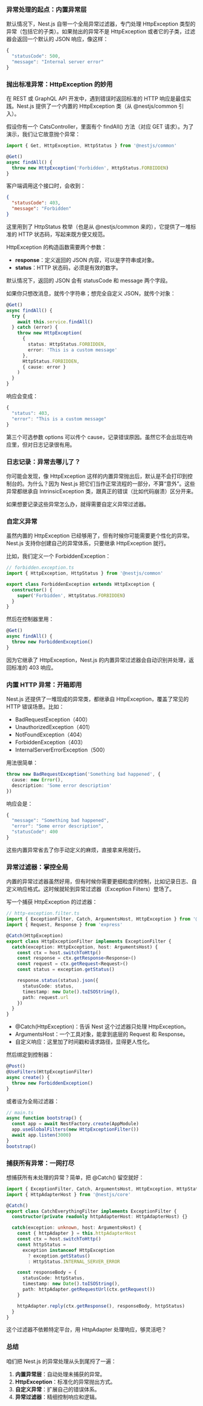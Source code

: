 ### 异常处理的起点：内置异常层

默认情况下，Nest.js 自带一个全局异常过滤器，专门处理 HttpException 类型的异常（包括它的子类）。如果抛出的异常不是 HttpException 或者它的子类，过滤器会返回一个默认的 JSON 响应，像这样：

```ts
{
  "statusCode": 500,
  "message": "Internal server error"
}
```



### 抛出标准异常：HttpException 的妙用

在 REST 或 GraphQL API 开发中，遇到错误时返回标准的 HTTP 响应是最佳实践。Nest.js 提供了一个内置的 HttpException 类（从 @nestjs/common 引入）。

假设你有一个 CatsController，里面有个 findAll() 方法（对应 GET 请求）。为了演示，我们让它故意抛个异常：

```ts
import { Get, HttpException, HttpStatus } from '@nestjs/common'

@Get()
async findAll() {
  throw new HttpException('Forbidden', HttpStatus.FORBIDDEN)
}
```

客户端调用这个接口时，会收到：

```json
{
  "statusCode": 403,
  "message": "Forbidden"
}
```

这里用到了 HttpStatus 枚举（也是从 @nestjs/common 来的），它提供了一堆标准的 HTTP 状态码，写起来既方便又规范。

HttpException 的构造函数需要两个参数：

- **response**：定义返回的 JSON 内容，可以是字符串或对象。
- **status**：HTTP 状态码，必须是有效的数字。

默认情况下，返回的 JSON 会有 statusCode 和 message 两个字段。

如果你只想改消息，就传个字符串；想完全自定义 JSON，就传个对象：

```ts
@Get()
async findAll() {
  try {
    await this.service.findAll()
  } catch (error) {
    throw new HttpException(
      {
        status: HttpStatus.FORBIDDEN,
        error: 'This is a custom message'
      },
      HttpStatus.FORBIDDEN,
      { cause: error }
    )
  }
}
```

响应会变成：

```ts
{
  "status": 403,
  "error": "This is a custom message"
}
```

第三个可选参数 options 可以传个 cause，记录错误原因。虽然它不会出现在响应里，但对日志记录很有用。



### 日志记录：异常去哪儿了？

你可能会发现，像 HttpException 这样的内置异常抛出后，默认是不会打印到控制台的。为什么？因为 Nest.js 把它们当作正常流程的一部分，不算“意外”。这些异常都继承自 IntrinsicException 类，跟真正的错误（比如代码崩溃）区分开来。

如果想要记录这些异常怎么办，就得需要自定义异常过滤器。



### 自定义异常

虽然内置的 HttpException 已经够用了，但有时候你可能需要更个性化的异常。Nest.js 支持你创建自己的异常体系，只要继承 HttpException 就行。

比如，我们定义一个 ForbiddenException：

```ts
// forbidden.exception.ts
import { HttpException, HttpStatus } from '@nestjs/common'

export class ForbiddenException extends HttpException {
  constructor() {
    super('Forbidden', HttpStatus.FORBIDDEN)
  }
}
```

然后在控制器里用：

```ts
@Get()
async findAll() {
  throw new ForbiddenException()
}
```

因为它继承了 HttpException，Nest.js 的内置异常过滤器会自动识别并处理，返回标准的 403 响应。



### 内置 HTTP 异常：开箱即用

Nest.js 还提供了一堆现成的异常类，都继承自 HttpException，覆盖了常见的 HTTP 错误场景。比如：

- BadRequestException（400）
- UnauthorizedException（401）
- NotFoundException（404）
- ForbiddenException（403）
- InternalServerErrorException（500）

用法很简单：

```ts
throw new BadRequestException('Something bad happened', {
  cause: new Error(),
  description: 'Some error description'
})
```

响应会是：

```ts
{
  "message": "Something bad happened",
  "error": "Some error description",
  "statusCode": 400
}
```

这些内置异常省去了你手动定义的麻烦，直接拿来用就行。



### 异常过滤器：掌控全局

内置的异常过滤器虽然好用，但有时候你需要更细粒度的控制，比如记录日志、自定义响应格式。这时候就轮到异常过滤器（Exception Filters）登场了。

写一个捕获 HttpException 的过滤器：

```ts
// http-exception.filter.ts
import { ExceptionFilter, Catch, ArgumentsHost, HttpException } from '@nestjs/common'
import { Request, Response } from 'express'

@Catch(HttpException)
export class HttpExceptionFilter implements ExceptionFilter {
  catch(exception: HttpException, host: ArgumentsHost) {
    const ctx = host.switchToHttp()
    const response = ctx.getResponse<Response>()
    const request = ctx.getRequest<Request>()
    const status = exception.getStatus()

    response.status(status).json({
      statusCode: status,
      timestamp: new Date().toISOString(),
      path: request.url
    })
  }
}
```

- @Catch(HttpException)：告诉 Nest 这个过滤器只处理 HttpException。
- ArgumentsHost：一个工具对象，能拿到底层的 Request 和 Response。
- 自定义响应：这里加了时间戳和请求路径，显得更人性化。

然后绑定到控制器：

```ts
@Post()
@UseFilters(HttpExceptionFilter)
async create() {
  throw new ForbiddenException()
}
```

或者设为全局过滤器：

```ts
// main.ts
async function bootstrap() {
  const app = await NestFactory.create(AppModule)
  app.useGlobalFilters(new HttpExceptionFilter())
  await app.listen(3000)
}
bootstrap()
```



### 捕获所有异常：一网打尽

想捕获所有未处理的异常？简单，把 @Catch() 留空就好：

```ts
import { ExceptionFilter, Catch, ArgumentsHost, HttpException, HttpStatus } from '@nestjs/common'
import { HttpAdapterHost } from '@nestjs/core'

@Catch()
export class CatchEverythingFilter implements ExceptionFilter {
  constructor(private readonly httpAdapterHost: HttpAdapterHost) {}

  catch(exception: unknown, host: ArgumentsHost) {
    const { httpAdapter } = this.httpAdapterHost
    const ctx = host.switchToHttp()
    const httpStatus =
      exception instanceof HttpException
        ? exception.getStatus()
        : HttpStatus.INTERNAL_SERVER_ERROR

    const responseBody = {
      statusCode: httpStatus,
      timestamp: new Date().toISOString(),
      path: httpAdapter.getRequestUrl(ctx.getRequest())
    }

    httpAdapter.reply(ctx.getResponse(), responseBody, httpStatus)
  }
}
```

这个过滤器不依赖特定平台，用 HttpAdapter 处理响应，够灵活吧？



### 总结

咱们把 Nest.js 的异常处理从头到尾捋了一遍：

1. **内置异常层**：自动处理未捕获的异常。
2. **HttpException**：标准化的异常抛出方式。
3. **自定义异常**：扩展自己的错误体系。
4. **异常过滤器**：精细控制响应和逻辑。

